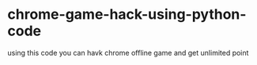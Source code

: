# chrome-game-hack-using-python-code
using this code you can havk chrome offline game and get unlimited point
